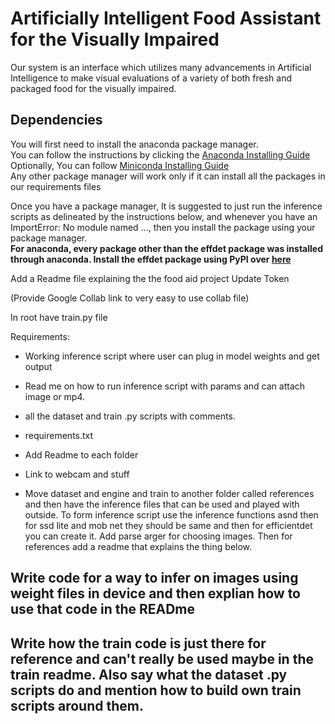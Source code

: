 # Artificially Intelligent Food Assistant for the Visually Impaired

Our system is an interface which utilizes many advancements in Artificial Intelligence to make visual evaluations of a variety of both fresh and packaged food for the visually impaired.

## Dependencies

You will first need to install the anaconda package manager.\
You can follow the instructions by clicking the [Anaconda Installing Guide](https://docs.anaconda.com/anaconda/install/index.html)\
Optionally, You can follow [Miniconda Installing Guide](https://docs.conda.io/en/latest/miniconda.html)\
Any other package manager will work only if it can install all the packages in our requirements files

Once you have a package manager, It is suggested to just run the inference scripts as delineated by the instructions below, and whenever
you have an ImportError: No module named ..., then you install the package using your package manager.\
**For anaconda, every package other than the effdet package was installed through anaconda. Install the effdet package using PyPI over [here](https://pypi.org/project/effdet/)**






Add a Readme file explaining the the food aid project
Update Token

(Provide Google Collab link to very easy to use collab file)

In root have train.py file

Requirements:
* Working inference script where user can plug in model weights and get output
* Read me on how to run inference script with params and can attach image or mp4.
* all the dataset and train .py scripts with comments.
* requirements.txt
* Add Readme to each folder
* Link to webcam and stuff

* Move dataset and engine and train to another folder called references and then have the inference files that can be used and played with outside. To form inference script use the inference functions asnd then for ssd lite and mob net they should be same and then for efficientdet you can create it. Add parse arger for choosing images. Then for references add a readme that explains the thing below.

## Write code for a way to infer on images using weight files in device and then explian how to use that code in the READme

## Write how the train code is just there for reference and can't really be used maybe in the train readme. Also say what the dataset .py scripts do and mention how to build own train scripts around them.  
